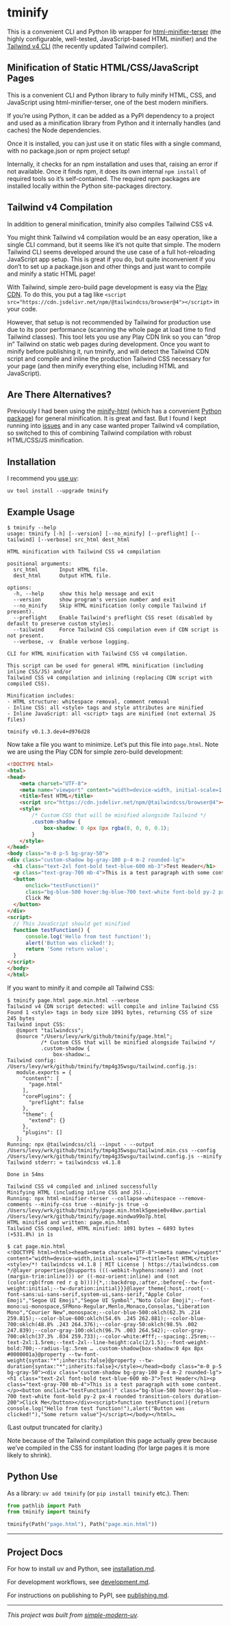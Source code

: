 # tminify

This is a convenient CLI and Python lib wrapper for
[html-minifier-terser](https://github.com/terser/html-minifier-terser) (the highly
configurable, well-tested, JavaScript-based HTML minifier) and the
[Tailwind v4 CLI](https://tailwindcss.com/docs/installation/tailwind-cli) (the recently
updated Tailwind compiler).

## Minification of Static HTML/CSS/JavaScript Pages

This is a convenient CLI and Python library to fully minify HTML, CSS, and JavaScript
using html-minifier-terser, one of the best modern minifiers.

If you’re using Python, it can be added as a PyPI dependency to a project and used as a
minification library from Python and it internally handles (and caches) the Node
dependencies.

Once it is installed, you can just use it on static files with a single command, with no
package.json or npm project setup!

Internally, it checks for an npm installation and uses that, raising an error if not
available.
Once it finds npm, it does its own internal `npm install` of required tools so
it’s self-contained.
The required npm packages are installed locally within the Python site-packages
directory.

## Tailwind v4 Compilation

In addition to general minification, tminify also compiles Tailwind CSS v4.

You might think Tailwind v4 compilation would be an easy operation, like a single CLI
command, but it seems like it’s not quite that simple.
The modern Tailwind CLI seems developed around the use case of a full hot-reloading
JavaScript app setup.
This is great if you do, but quite inconvenient if you don’t to set up a package.json
and other things and just want to compile and minify a static HTML page!

With Tailwind, simple zero-build page development is easy via the
[Play CDN](https://tailwindcss.com/docs/installation/play-cdn).
To do this, you put a tag like `<script
src="https://cdn.jsdelivr.net/npm/@tailwindcss/browser@4"></script>` in your code.

However, that setup is not recommended by Tailwind for production use due to its poor
performance (scanning the whole page at load time to find Tailwind classes).
This tool lets you use any Play CDN link so you can “drop in” Tailwind on static web
pages during development.
Once you want to minify before publishing it, run tminify, and will detect the
Tailwind CDN script and compile and inline the production Tailwind CSS necessary for
your page (and then minify everything else, including HTML and JavaScript).

## Are There Alternatives?

Previously I had been using the [minify-html](https://github.com/wilsonzlin/minify-html)
(which has a convenient [Python package](https://pypi.org/project/minify-html/)) for
general minification.
It is great and fast.
But I found I kept running into
[issues](https://github.com/wilsonzlin/minify-html/issues/236) and in any case wanted
proper Tailwind v4 compilation, so switched to this of combining Tailwind compilation
with robust HTML/CSS/JS minification.

## Installation

I recommend you [use uv](installation.md):

```shell
uv tool install --upgrade tminify
```

## Example Usage

```shell
$ tminify --help
usage: tminify [-h] [--version] [--no_minify] [--preflight] [--tailwind] [--verbose] src_html dest_html

HTML minification with Tailwind CSS v4 compilation

positional arguments:
  src_html       Input HTML file.
  dest_html      Output HTML file.

options:
  -h, --help     show this help message and exit
  --version      show program's version number and exit
  --no_minify    Skip HTML minification (only compile Tailwind if present).
  --preflight    Enable Tailwind's preflight CSS reset (disabled by default to preserve custom styles).
  --tailwind     Force Tailwind CSS compilation even if CDN script is not present.
  --verbose, -v  Enable verbose logging.

CLI for HTML minification with Tailwind CSS v4 compilation.

This script can be used for general HTML minification (including inline CSS/JS) and/or
Tailwind CSS v4 compilation and inlining (replacing CDN script with compiled CSS).

Minification includes:
- HTML structure: whitespace removal, comment removal
- Inline CSS: all <style> tags and style attributes are minified
- Inline JavaScript: all <script> tags are minified (not external JS files)

tminify v0.1.3.dev4+d976d28
```

Now take a file you want to minimize.
Let’s put this file into `page.html`. Note we are using the Play CDN for simple
zero-build development:

```html
<!DOCTYPE html>
<html>
<head>
    <meta charset="UTF-8">
    <meta name="viewport" content="width=device-width, initial-scale=1.0">
    <title>Test HTML</title>
    <script src="https://cdn.jsdelivr.net/npm/@tailwindcss/browser@4"></script>
    <style>
        /* Custom CSS that will be minified alongside Tailwind */
        .custom-shadow { 
            box-shadow: 0 4px 8px rgba(0, 0, 0, 0.1); 
        }
    </style>
</head>
<body class="m-0 p-5 bg-gray-50">
<div class="custom-shadow bg-gray-100 p-4 m-2 rounded-lg">
  <h1 class="text-2xl font-bold text-blue-600 mb-3">Test Header</h1>
  <p class="text-gray-700 mb-4">This is a test paragraph with some content.</p>
  <button 
      onclick="testFunction()" 
      class="bg-blue-500 hover:bg-blue-700 text-white font-bold py-2 px-4 rounded transition-colors duration-200">
      Click Me
  </button>
</div>
<script>
  // This JavaScript should get minified
  function testFunction() {
      console.log('Hello from test function!');
      alert('Button was clicked!');
      return 'Some return value';
  }
</script>
</body>
</html>
```

If you want to minify it and compile all Tailwind CSS:

```shell
$ tminify page.html page.min.html --verbose
Tailwind v4 CDN script detected: will compile and inline Tailwind CSS
Found 1 <style> tags in body size 1091 bytes, returning CSS of size 245 bytes
Tailwind input CSS:
   @import "tailwindcss";
   @source "/Users/levy/wrk/github/tminify/page.html";
           /* Custom CSS that will be minified alongside Tailwind */
           .custom-shadow { 
               box-shadow:…
Tailwind config: /Users/levy/wrk/github/tminify/tmp4g35wsgu/tailwind.config.js:
   module.exports = {
     "content": [
       "page.html"
     ],
     "corePlugins": {
       "preflight": false
     },
     "theme": {
       "extend": {}
     },
     "plugins": []
   };
Running: npx @tailwindcss/cli --input - --output /Users/levy/wrk/github/tminify/tmp4g35wsgu/tailwind.min.css --config /Users/levy/wrk/github/tminify/tmp4g35wsgu/tailwind.config.js --minify
Tailwind stderr: ≈ tailwindcss v4.1.8

Done in 54ms

Tailwind CSS v4 compiled and inlined successfully
Minifying HTML (including inline CSS and JS)...
Running: npx html-minifier-terser --collapse-whitespace --remove-comments --minify-css true --minify-js true -o /Users/levy/wrk/github/tminify/page.min.htmlk5geeie0v48wv.partial /Users/levy/wrk/github/tminify/page.mindwa99o7p.html
HTML minified and written: page.min.html
Tailwind CSS compiled, HTML minified: 1091 bytes → 6893 bytes (+531.8%) in 1s

$ cat page.min.html 
<!DOCTYPE html><html><head><meta charset="UTF-8"><meta name="viewport" content="width=device-width,initial-scale=1"><title>Test HTML</title><style>/*! tailwindcss v4.1.8 | MIT License | https://tailwindcss.com */@layer properties{@supports (((-webkit-hyphens:none)) and (not (margin-trim:inline))) or ((-moz-orient:inline) and (not (color:rgb(from red r g b)))){*,::backdrop,:after,:before{--tw-font-weight:initial;--tw-duration:initial}}}@layer theme{:host,:root{--font-sans:ui-sans-serif,system-ui,sans-serif,"Apple Color Emoji","Segoe UI Emoji","Segoe UI Symbol","Noto Color Emoji";--font-mono:ui-monospace,SFMono-Regular,Menlo,Monaco,Consolas,"Liberation Mono","Courier New",monospace;--color-blue-500:oklch(62.3% .214 259.815);--color-blue-600:oklch(54.6% .245 262.881);--color-blue-700:oklch(48.8% .243 264.376);--color-gray-50:oklch(98.5% .002 247.839);--color-gray-100:oklch(96.7% .003 264.542);--color-gray-700:oklch(37.3% .034 259.733);--color-white:#fff;--spacing:.25rem;--text-2xl:1.5rem;--text-2xl--line-height:calc(2/1.5);--font-weight-bold:700;--radius-lg:.5rem … .custom-shadow{box-shadow:0 4px 8px #0000001a}@property --tw-font-weight{syntax:"*";inherits:false}@property --tw-duration{syntax:"*";inherits:false}</style></head><body class="m-0 p-5 bg-gray-50"><div class="custom-shadow bg-gray-100 p-4 m-2 rounded-lg"><h1 class="text-2xl font-bold text-blue-600 mb-3">Test Header</h1><p class="text-gray-700 mb-4">This is a test paragraph with some content.</p><button onclick="testFunction()" class="bg-blue-500 hover:bg-blue-700 text-white font-bold py-2 px-4 rounded transition-colors duration-200">Click Me</button></div><script>function testFunction(){return console.log("Hello from test function!"),alert("Button was clicked!"),"Some return value"}</script></body></html>…
```

(Last output truncated for clarity.)

Note because of the Tailwind compilation this page actually grew because we’ve compiled
in the CSS for instant loading (for large pages it is more likely to shrink).

## Python Use

As a library: `uv add tminify` (or `pip install tminify` etc.). Then:

```python
from pathlib import Path
from tminify import tminify

tminify(Path("page.html"), Path("page.min.html"))
```

* * *

## Project Docs

For how to install uv and Python, see [installation.md](installation.md).

For development workflows, see [development.md](development.md).

For instructions on publishing to PyPI, see [publishing.md](publishing.md).

* * *

*This project was built from
[simple-modern-uv](https://github.com/jlevy/simple-modern-uv).*
